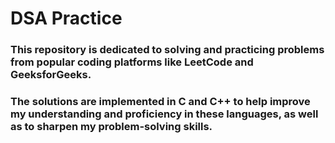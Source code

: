 # **DSA Practice**
### This repository is dedicated to solving and practicing problems from popular coding platforms like LeetCode and GeeksforGeeks.
### The solutions are implemented in C and C++ to help improve my understanding and proficiency in these languages, as well as to sharpen my problem-solving skills.
